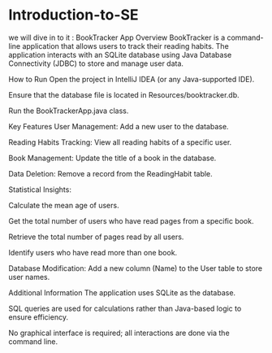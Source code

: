 # Introduction-to-SE
we will dive in to it :
BookTracker App
Overview
BookTracker is a command-line application that allows users to track their reading habits. The application interacts with an SQLite database using Java Database Connectivity (JDBC) to store and manage user data.

How to Run
Open the project in IntelliJ IDEA (or any Java-supported IDE).

Ensure that the database file is located in Resources/booktracker.db.

Run the BookTrackerApp.java class.

Key Features
User Management: Add a new user to the database.

Reading Habits Tracking: View all reading habits of a specific user.

Book Management: Update the title of a book in the database.

Data Deletion: Remove a record from the ReadingHabit table.

Statistical Insights:

Calculate the mean age of users.

Get the total number of users who have read pages from a specific book.

Retrieve the total number of pages read by all users.

Identify users who have read more than one book.

Database Modification: Add a new column (Name) to the User table to store user names.

Additional Information
The application uses SQLite as the database.

SQL queries are used for calculations rather than Java-based logic to ensure efficiency.

No graphical interface is required; all interactions are done via the command line.
